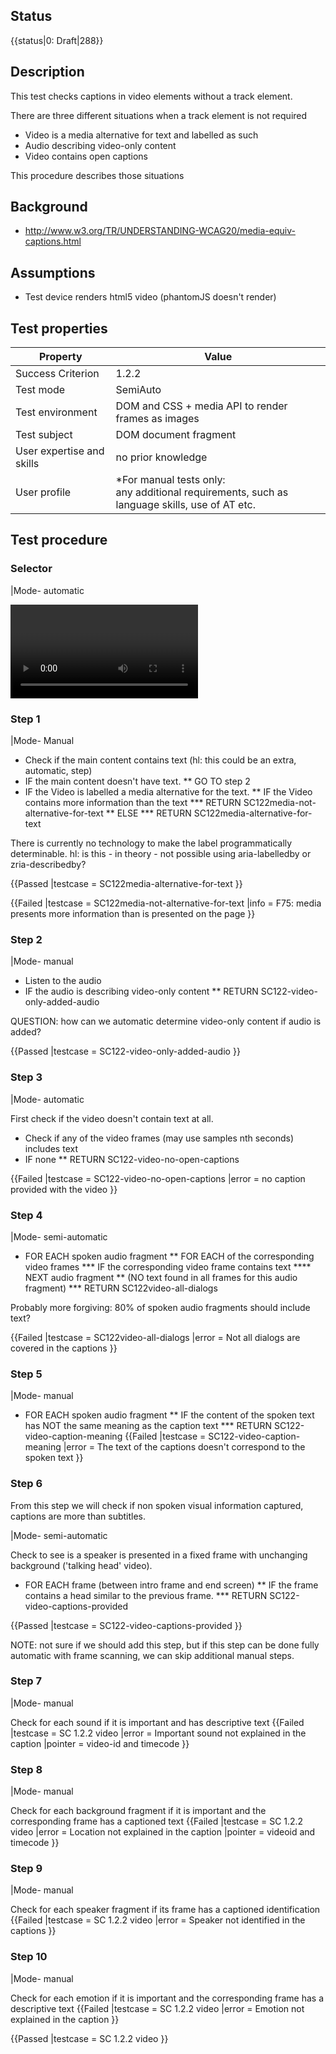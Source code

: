 ## Status
{{status|0: Draft|288}}

## Description

This test checks captions in video elements without a track element.

There are three different situations when a track element is not required
- Video is a media alternative for text and labelled as such
- Audio describing video-only content
- Video contains open captions

This procedure describes those situations

## Background

- http://www.w3.org/TR/UNDERSTANDING-WCAG20/media-equiv-captions.html

## Assumptions
- Test device renders html5 video (phantomJS doesn't render)

## Test properties

| Property         | Value
|------------------|----
|Success Criterion | 1.2.2
|Test mode         | SemiAuto
|Test environment  | DOM and CSS + media API to render frames as images
|Test subject      | DOM document fragment
|User expertise and skills |  no prior knowledge
|User profile      | *For manual tests only:<br/>any additional requirements, such as language skills, use of AT etc.


## Test procedure

### Selector

|Mode- automatic

<VIDEO> not containing a TRACK attribute

### Step 1

|Mode- Manual


- Check if the main content contains text (hl: this could be an extra, automatic, step)
- IF the main content doesn't have text.
** GO TO step 2
- IF the Video is labelled a media alternative for the text.
** IF the Video contains more information than the text
*** RETURN SC122media-not-alternative-for-text
** ELSE
*** RETURN SC122media-alternative-for-text

There is currently no technology to make the label programmatically determinable.
hl: is this - in theory - not possible using aria-labelledby or zria-describedby?

{{Passed
|testcase = SC122media-alternative-for-text
}}

{{Failed
|testcase = SC122media-not-alternative-for-text
|info = F75: media presents more information than is presented on the page
}}

### Step 2

|Mode- manual

- Listen to the audio
- IF the audio is describing video-only content
** RETURN SC122-video-only-added-audio

QUESTION: how can we automatic determine video-only content if audio is added?

{{Passed
 |testcase = SC122-video-only-added-audio
 }}

### Step 3

|Mode- automatic

First check if the video doesn't contain text at all.
- Check if any of the video frames (may use samples nth seconds) includes text
- IF none
** RETURN SC122-video-no-open-captions

{{Failed
 |testcase = SC122-video-no-open-captions
 |error = no caption provided with the video
 }}

### Step 4

|Mode- semi-automatic

- FOR EACH spoken audio fragment
** FOR EACH of the corresponding video frames
*** IF the corresponding video frame contains text
**** NEXT audio fragment
**  (NO text found in all frames for this audio fragment)
*** RETURN SC122video-all-dialogs

Probably more forgiving: 80% of spoken audio fragments should include text?

{{Failed
 |testcase = SC122video-all-dialogs
 |error = Not all dialogs are covered in the captions
 }}

### Step 5
|Mode- manual


- FOR EACH spoken audio fragment
** IF the content of the spoken text has NOT the same meaning as the caption text
*** RETURN SC122-video-caption-meaning
{{Failed
 |testcase = SC122-video-caption-meaning
 |error = The text of the captions doesn't correspond to the spoken text
 }}

### Step 6
From this step we will check if non spoken visual information captured, captions are more than subtitles.

|Mode- semi-automatic

Check to see is a speaker is presented in a fixed frame with unchanging background ('talking head' video).
- FOR EACH frame (between intro frame and end screen)
** IF the frame contains a head similar to the previous frame.
*** RETURN SC122-video-captions-provided

{{Passed
 |testcase = SC122-video-captions-provided
 }}

NOTE: not sure if we should add this step, but if this step can be done fully automatic with frame scanning, we can skip additional manual steps.

### Step 7
|Mode- manual


Check for each sound if it is important and has descriptive text
{{Failed
 |testcase = SC 1.2.2 video
 |error = Important sound not explained in the caption
 |pointer = video-id and timecode
 }}

### Step 8
|Mode- manual


Check for each background fragment if it is important and the corresponding frame has a captioned text
{{Failed
 |testcase = SC 1.2.2 video
 |error = Location not explained in the caption
 |pointer = videoid and timecode
 }}

### Step 9
|Mode- manual


Check for each speaker fragment if its frame has a captioned identification
{{Failed
 |testcase = SC 1.2.2 video
 |error = Speaker not identified in the captions
 }}

### Step 10
|Mode- manual


Check for each emotion if it is important and the corresponding frame has a descriptive text
{{Failed
 |testcase = SC 1.2.2 video
 |error = Emotion not explained in the caption
 }}

{{Passed
 |testcase = SC 1.2.2 video
 }}
